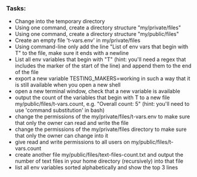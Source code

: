 <h3>Tasks:</h3>
<ul>
	<li>Change into the temporary directory</li>
	<li>Using one command, create a directory structure "my/private/files"</li> 
	<li>Using one command, create a directory structure "my/public/files"</li>
	<li>Create an empty file 't-vars.env' in my/private/files</li>
	<li>Using command-line only add the line "List of env vars that begin with T" to the file, make sure it ends with a newline</li>
	<li>List all env variables that begin with "T" (hint: you'll need a regex that includes the marker of the start of the line) and append them to the end of the file</li>
	<li>export a new variable TESTING_MAKERS=working in such a way that it is still available when you open a new shell</li>
	<li>open a new terminal window, check that a new variable is available</li>
	<li>output the count of the variables that begin with T to a new file my/public/files/t-vars.count, e.g. "Overall count: 5" (hint: you'll need to use 'command substitution' in bash)</li>
	<li>change the permissions of the my/private/files/t-vars.env to make sure that only the owner can read and write the file</li>
	<li>change the permissions of the my/private/files directory to make sure that only the owner can change into it</li>
	<li>give read and write permissions to all users on my/public/files/t-vars.count</li>
	<li>create another file my/public/files/text-files-count.txt and output the number of text files in your home directory (recursively)  into that file</li>
	<li>list all env variables sorted alphabetically and show the top 3 lines</li>
</ul>
